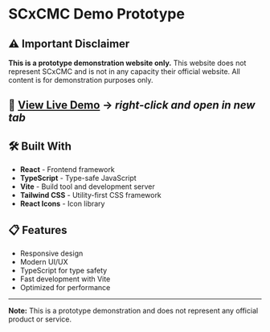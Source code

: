 # SCxCMC Demo Prototype

## ⚠️ Important Disclaimer

**This is a prototype demonstration website only.** This website does not represent SCxCMC and is not in any capacity their official website. All content is for demonstration purposes only.

## 🚀 [View Live Demo](https://scxcmc.netlify.app/) → *right-click and open in new tab*

## 🛠️ Built With

- **React** - Frontend framework
- **TypeScript** - Type-safe JavaScript
- **Vite** - Build tool and development server
- **Tailwind CSS** - Utility-first CSS framework
- **React Icons** - Icon library

## 📋 Features

- Responsive design
- Modern UI/UX
- TypeScript for type safety
- Fast development with Vite
- Optimized for performance

---

**Note:** This is a prototype demonstration and does not represent any official product or service.
